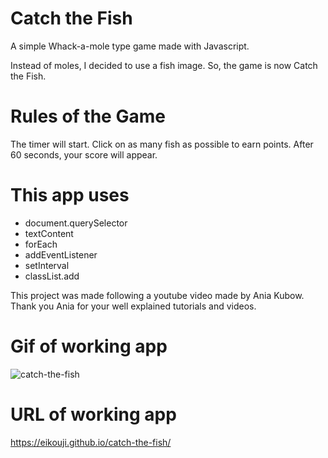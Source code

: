 # Catch the Fish #
A simple Whack-a-mole type game made with Javascript.

Instead of moles, I decided to use a fish image. So, the game is now Catch the Fish. 

# Rules of the Game #
The timer will start. 
Click on as many fish as possible to earn points.
After 60 seconds, your score will appear.

# This app uses #
- document.querySelector
- textContent
- forEach
- addEventListener
- setInterval
- classList.add

This project was made following a youtube video made by Ania Kubow. Thank you Ania for your well explained tutorials and videos.


# Gif of working app #
![catch-the-fish](https://github.com/eikouji/catch-the-fish/assets/91100425/17501d0b-2cc4-4fa4-969a-d9c217ebbc25)


# URL of working app #
https://eikouji.github.io/catch-the-fish/
